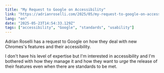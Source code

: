 ```yaml
---
title: "My Request to Google on Accessibility"
link: "https://adrianroselli.com/2025/05/my-request-to-google-on-accessibility.html"
lang: "en"
date: "2025-05-23T14:54:33.129Z"
tags: ["accessibility", "Google", "standards", "usability"]
---
```


Adrian Roselli has a request to Google on how they deal with new Chromes's features and their accessibility.

I don't have his level of expertise but I'm interested in accessibility and I'm bothered with how they manage it and how they want to _urge_ the release of their features even when there are standards to be met.